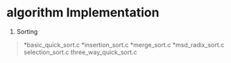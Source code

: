 # algorithm Implementation

1. Sorting
> *basic_quick_sort.c
> *insertion_sort.c
> *merge_sort.c
> *msd_radix_sort.c
> selection_sort.c
> three_way_quick_sort.c
